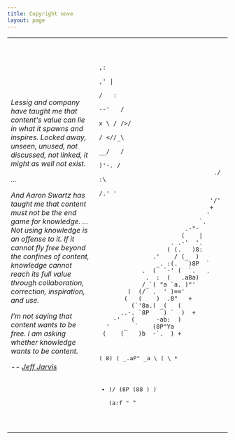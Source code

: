 ```yaml
---
title: Copyright nove
layout: page
---
```


<table>
<tr><td width="40%">
<em>
<p>Lessig and company have taught me that content's
value can lie in what it spawns and inspires. Locked
away, unseen, unused, not discussed, not linked, it
might as well not exist.

 <p>...

<p>And Aaron Swartz has taught me that content must not be the end game for knowledge. ...  Not using knowledge is an offense to it. If it cannot fly free beyond the confines of content, knowledge cannot reach its full value through collaboration, correction, inspiration, and use.

<p>I’m not saying that content wants to be free. I am asking whether knowledge wants to be content.
<p>-- <a href="http://buzzmachine.com/2013/01/12/learning-the-true-value-of-content-from-aaron-swartz/">Jeff Jarvis</a>
</td><td>
<tiny>
<pre>
  
                                             ,:  
                                           ,' |   
                                          /   :  
                                       --'   /  
                                      x \ / />/  
                                       / <//_\   
                                    __/   /  
                                    )'-. /  
                                    ./  :\   
                                     /.' '  
                                   '/'  
                                   +  
                                  '  
                                `.  
                            .-"-  
                           (    |  
                        . .-'  '.  
                       ( (.   )8:  
                   .'    / (_  )  
                    _. :(.   )8P  `  
                .  (  `-' (  `.   .  
                 .  :  (   .a8a)  
                /_`( "a `a. )"'  
            (  (/  .  ' )=='  
           (   (    )  .8"   +  
             (`'8a.( _(   (  
          ..-. `8P    ) `  )  +  
        -'   (      -ab:  )  
      '    _  `    (8P"Ya  
    _(    (    )b  -`.  ) +  
   ( 8)  ( _.aP" _a   \ ( \   *  
 +  )/    (8P   (88    )  )  
    (a:f   "     `"       `  
  
</pre>  
</td></tr></table>  

